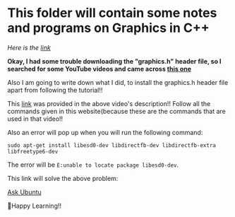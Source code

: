 # This folder will contain some notes and programs on Graphics in C++

_Here is the [link](https://www.youtube.com/playlist?list=PLSPw4ASQYyymu3PfG9gxywSPghnSMiOAW)_

**Okay, I had some trouble downloading the "graphics.h" header file, so I searched for some YouTube videos and came across [this one](https://www.youtube.com/watch?v=d85OJ7QedUI)**

Also I am going to write down what I did, to install the graphics.h header file apart from following the tutorial!!

This [link](https://www.geeksforgeeks.org/add-graphics-h-c-library-gcc-compiler-linux/) was provided in the above video's description!!
Follow all the commands given in this website(because these are the commands that are used in that video!!

Also an error will pop up when you will run the following command:

`sudo apt-get install libesd0-dev libdirectfb-dev libdirectfb-extra libfreetype6-dev`

The error will be `E:unable to locate package libesd0-dev`.

This link will solve the above problem:

[Ask Ubuntu](https://askubuntu.com/questions/1082722/unable-to-locate-package-libesd0-dev-on-ubuntu-18-04)

:sparkling_heart:Happy Learning!!
